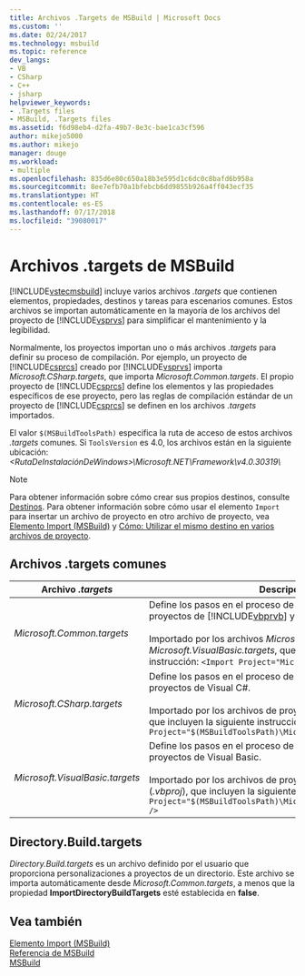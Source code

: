 ```yaml
---
title: Archivos .Targets de MSBuild | Microsoft Docs
ms.custom: ''
ms.date: 02/24/2017
ms.technology: msbuild
ms.topic: reference
dev_langs:
- VB
- CSharp
- C++
- jsharp
helpviewer_keywords:
- .Targets files
- MSBuild, .Targets files
ms.assetid: f6d98eb4-d2fa-49b7-8e3c-bae1ca3cf596
author: mikejo5000
ms.author: mikejo
manager: douge
ms.workload:
- multiple
ms.openlocfilehash: 835d6e80c650a18b3e595d1c6dc0c8bafd6b958a
ms.sourcegitcommit: 8ee7efb70a1bfebcb6dd9855b926a4ff043ecf35
ms.translationtype: HT
ms.contentlocale: es-ES
ms.lasthandoff: 07/17/2018
ms.locfileid: "39080017"
---
```

# <a name="msbuild-targets-files"></a>Archivos .targets de MSBuild
[!INCLUDE[vstecmsbuild](../extensibility/internals/includes/vstecmsbuild_md.md)] incluye varios archivos *.targets* que contienen elementos, propiedades, destinos y tareas para escenarios comunes. Estos archivos se importan automáticamente en la mayoría de los archivos del proyecto de [!INCLUDE[vsprvs](../code-quality/includes/vsprvs_md.md)] para simplificar el mantenimiento y la legibilidad.  

 Normalmente, los proyectos importan uno o más archivos *.targets* para definir su proceso de compilación. Por ejemplo, un proyecto de [!INCLUDE[csprcs](../data-tools/includes/csprcs_md.md)] creado por [!INCLUDE[vsprvs](../code-quality/includes/vsprvs_md.md)] importa *Microsoft.CSharp.targets*, que importa *Microsoft.Common.targets*. El propio proyecto de [!INCLUDE[csprcs](../data-tools/includes/csprcs_md.md)] define los elementos y las propiedades específicos de ese proyecto, pero las reglas de compilación estándar de un proyecto de [!INCLUDE[csprcs](../data-tools/includes/csprcs_md.md)] se definen en los archivos *.targets* importados.  

 El valor `$(MSBuildToolsPath)` especifica la ruta de acceso de estos archivos *.targets* comunes. Si `ToolsVersion` es 4.0, los archivos están en la siguiente ubicación: *\<RutaDeInstalaciónDeWindows>\Microsoft.NET\Framework\v4.0.30319\\*  

> [!NOTE]
>  Para obtener información sobre cómo crear sus propios destinos, consulte [Destinos](../msbuild/msbuild-targets.md). Para obtener información sobre cómo usar el elemento `Import` para insertar un archivo de proyecto en otro archivo de proyecto, vea [Elemento Import (MSBuild)](../msbuild/import-element-msbuild.md) y [Cómo: Utilizar el mismo destino en varios archivos de proyecto](../msbuild/how-to-use-the-same-target-in-multiple-project-files.md).  

## <a name="common-targets-files"></a>Archivos .targets comunes  

|Archivo *.targets*|Descripción|  
|-------------------|-----------------|  
|*Microsoft.Common.targets*|Define los pasos en el proceso de compilación estándar para proyectos de [!INCLUDE[vbprvb](../code-quality/includes/vbprvb_md.md)] y [!INCLUDE[csprcs](../data-tools/includes/csprcs_md.md)].<br /><br /> Importado por los archivos *Microsoft.CSharp.targets* y *Microsoft.VisualBasic.targets*, que incluyen la siguiente instrucción: `<Import Project="Microsoft.Common.targets" />`|  
|*Microsoft.CSharp.targets*|Define los pasos en el proceso de compilación estándar para proyectos de Visual C#.<br /><br /> Importado por los archivos de proyecto de Visual C# (*.csproj*), que incluyen la siguiente instrucción: `<Import Project="$(MSBuildToolsPath)\Microsoft.CSharp.targets" />`|  
|*Microsoft.VisualBasic.targets*|Define los pasos en el proceso de compilación estándar para proyectos de Visual Basic.<br /><br /> Importado por los archivos de proyecto de Visual Basic (*.vbproj*), que incluyen la siguiente instrucción: `<Import Project="$(MSBuildToolsPath)\Microsoft.VisualBasic.targets" />`|

## <a name="directorybuildtargets"></a>Directory.Build.targets
*Directory.Build.targets* es un archivo definido por el usuario que proporciona personalizaciones a proyectos de un directorio. Este archivo se importa automáticamente desde *Microsoft.Common.targets*, a menos que la propiedad **ImportDirectoryBuildTargets** esté establecida en **false**.

## <a name="see-also"></a>Vea también  
 [Elemento Import (MSBuild)](../msbuild/import-element-msbuild.md)   
 [Referencia de MSBuild](../msbuild/msbuild-reference.md)  
 [MSBuild](../msbuild/msbuild.md)
